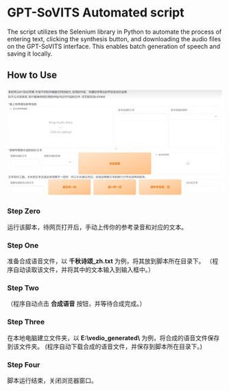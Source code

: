 # GPT-SoVITS Automated script

The script utilizes the Selenium library in Python to automate the process of entering text, clicking the synthesis button, and downloading the audio files on the GPT-SoVITS interface. This enables batch generation of speech and saving it locally.

## How to Use

![推理界面](image.png)

### Step Zero
运行该脚本，待网页打开后，手动上传你的参考录音和对应的文本。

### Step One
准备合成语音文件，以 **千秋诗颂_zh.txt** 为例，将其放到脚本所在目录下。
（程序自动读取该文件，并将其中的文本输入到输入框中。）

### Step Two
（程序自动点击 **合成语音** 按钮，并等待合成完成。）

### Step Three
在本地电脑建立文件夹，以 **E:\vedio_generated\\** 为例，将合成的语音文件保存到该文件夹。
(程序自动下载合成的语音文件，并保存到脚本所在目录下。)

### Step Four
脚本运行结束，关闭浏览器窗口。